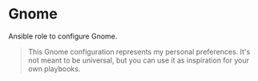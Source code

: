 # Gnome

Ansible role to configure Gnome.

> This Gnome configuration represents my personal preferences. It's not meant to be universal, but you can use it as inspiration for your own playbooks.
